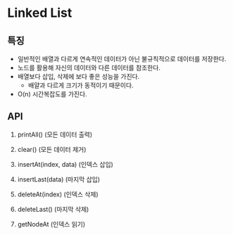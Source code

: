 # Linked List

## 특징

- 일반적인 배열과 다르게 연속적인 데이터가 아닌 불규칙적으로 데이터를 저장한다.
- 노드를 활용해 자신의 데이터와 다른 데이터를 참조한다.
- 배열보다 삽입, 삭제에 보다 좋은 성능을 가진다.
  - 배얄과 다르게 크기가 동적이기 때문이다.
- O(n) 시간복잡도를 가진다.

## API

1. printAll() (모든 데이터 출력)

2. clear() (모든 데이터 제거)

3. insertAt(index, data) (인덱스 삽입)

4. insertLast(data) (마지막 삽입)

5. deleteAt(index) (인덱스 삭제)

6. deleteLast() (마지막 삭제)

7. getNodeAt (인덱스 읽기)
